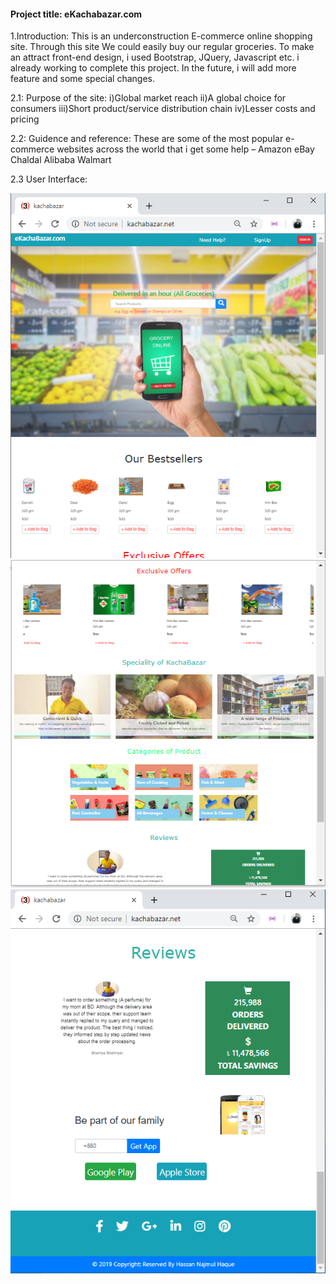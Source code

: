 #### Project title: eKachabazar.com 

1.Introduction:
  This is an underconstruction E-commerce online shopping site. Through this site We could easily buy our regular groceries. To make an attract front-end design, i used Bootstrap, JQuery, Javascript etc. i already working to complete this project. In the future, i will add more feature and some special changes. 

2.1: Purpose of the site:
  i)Global market reach
  ii)A global choice for consumers
  iii)Short product/service distribution chain
  iv)Lesser costs and pricing

2.2: Guidence and reference: 
  These are some of the most popular e-commerce websites across the world that i get some help –
  Amazon
  eBay
  Chaldal
  Alibaba
  Walmart

2.3 User Interface:
 
  <img src="/screenshot1.png"/> 

  <img src="/screenshot2.png"/> 
  
  <img src="/screenshot3.png"/> 

